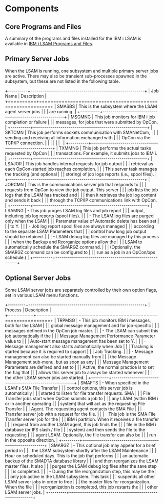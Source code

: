 # Components

## Core Programs and Files

A summary of the programs and files installed for the IBM i LSAM is available in [IBM i LSAM Programs and Files](Programs-and-Files.md#top).

## Primary Server Jobs

When the LSAM is running, one subsystem and multiple primary server jobs
are active. There may also be transient sub-processes spawned in the
subsystem, but these are not listed in the following table.

+----------+----------------------------------------------------------+
| Job Name | Description                                              |
+==========+==========================================================+
| SMASBS   | This is the subsystem where the LSAM agent server jobs   |
|          | are running.                                             |
+----------+----------------------------------------------------------+
| MSGMNG   | This job monitors for IBM i job completion or failure    |
|          | messages, for jobs that were submitted by OpCon.         |
+----------+----------------------------------------------------------+
| SKTCMN   | This job performs sockets communication with SMANetCom,  |
|          | sending and receiving all information exchanged with     |
|          | OpCon via the TCP/IP connection.                         |
|          |                                                          |
|          |                                                          |
+----------+----------------------------------------------------------+
| TXMMNG   | This job performs the actual tasks requested by OpCon    |
|          | transactions. For example, it submits jobs to IBM i.     |
+----------+----------------------------------------------------------+
| LSAJOR   | This job handles internal requests for job output        |
|          | retrieval as each OpCon-started job reaches completion.  |
|          | This server task manages the tracking (and optional      |
|          | storing) of job logs reports (i.e., spool files).        |
+----------+----------------------------------------------------------+
| JORCMN   | This is the communications server job that responds to   |
|          | requests from OpCon to view the job output. This server  |
|          | job lists the job logs that the LSAM has tracked and     |
|          | then it retrieves the job log content and sends it back  |
|          | through the TCP/IP communications link with OpCon.       |
+----------+----------------------------------------------------------+
| LSAMNG   | -   This job purges LSAM log files and job report        |
|          |     output, including job log reports (spool files).     |
|          | -   The LSAM log files are purged only when the LSAM     |
|          |     Parameter value of Automatic delete has been set     |
|          |     to Y.                                                |
|          | -   Job log report spool files are always managed        |
|          |     according to the separate LSAM Parameters that       |
|          |     control how long job output should be retained.      |
|          | -   LSAM debug log files are managed by this process     |
|          |     when the Backup and Reorganize options allow the     |
|          |     LSAM to automatically schedule the SMARGZ command.   |
|          |     (Optionally, the SMARGZ command can be configured to |
|          |     run as a job in an OpCon/xps schedule.)              |
+----------+----------------------------------------------------------+

## Optional Server Jobs

Some LSAM server jobs are separately controlled by their own option
flags, set in various LSAM menu functions.

+---------+-----------------------------------------------------------+
| Process | Description                                               |
+=========+===========================================================+
| TRPMSG  | -   This job monitors IBM i messages, both for the LSAM   |
|         |     global message management and for job-specific        |
|         |     messages defined in the OpCon job master.             |
|         | -   The LSAM can submit this job automatically if the     |
|         |     Message Management Performance Parameter value to     |
|         |     Auto-start message management has been set to Y.      |
|         | -   Message management also starts automatically when Job |
|         |     Tracking is started because it is required to support |
|         |     Job Tracking.                                         |
|         | -   Message management can also be started manually from  |
|         |     the Message Management sub-menu, but as soon as any   |
|         |     Message Management Parameters are defined and set to  |
|         |     Active, the normal practice is to set the flag that   |
|         |     allows this server job to always be started whenever  |
|         |     the other LSAM server jobs are started.               |
+---------+-----------------------------------------------------------+
| SMAFTS  | -   When specified in the LSAM's SMA File Transfer       |
|         |     control options, this server job is automatically     |
|         |     started to listen for file transfer requests. SMA     |
|         |     File Transfer jobs start when OpCon submits a job to  |
|         |     any LSAM (within IBM i or in another operating        |
|         |     system) that will act as the requesting File Transfer |
|         |     Agent. The requesting agent contacts the SMA File     |
|         |     Transfer server job with a request for the file.      |
|         | -   This job is the SMA File Transfer server job for the  |
|         |     IBM i partition. When it receives a file transfer     |
|         |     request from another LSAM agent, this job finds the   |
|         |     file in the IBM i database (or IFS slash / file       |
|         |     system) and then sends the file to the requesting     |
|         |     agent LSAM. Optionally, the file transfer can also be |
|         |     run in the opposite direction.                        |
+---------+-----------------------------------------------------------+
| SMARGZ  | -   This optional job may appear for a brief period in    |
|         |     the LSAM subsystem shortly after the LSAM Maintenance |
|         |     Hour on scheduled days. This is the job that performs |
|         |     an automatic backup of the SMADTA database library    |
|         |     and then reorganizes the LSAM master files. It also   |
|         |     purges the LSAM debug log files after the save step   |
|         |     is completed.                                         |
|         | -   During the file reorganization step, this may be the  |
|         |     only job active in the LSAM subsystem. This task      |
|         |     suspends all other LSAM server jobs in order to free  |
|         |     the master files for reorganization. When the file    |
|         |     reorganization is completed, this job restarts the    |
|         |     other LSAM server jobs.                               |
+---------+-----------------------------------------------------------+

